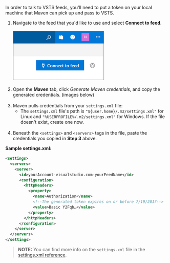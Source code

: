 In order to talk to VSTS feeds, you'll need to put a token on your local machine that Maven can pick up and pass to VSTS.  

1. Navigate to the feed that you'd like to use and select **Connect to feed**.<br><br>
![Connect to feed button in the upper-right of the page](../_img/connect-to-feed.png)<br><br>
2. Open the **Maven** tab, click *Generate Maven credentials*, and copy the generated credentials. (images below) <br><br>
3. Maven pulls credentials from your `settings.xml` file:
    * The `settings.xml` file's path is `"${user.home}/.m2/settings.xml"` for Linux and `"%USERPROFILE%/.m2/settings.xml"` for Windows.  If the file doesn't exist, create one now.<br><br>
4. Beneath the `<settings>` and `<servers>` tags in the file, paste the credentials you copied in **Step 3** above.

**Sample settings.xml:**

```xml
<settings>
  <servers>
    <server>
      <id>yourAccount-visualstudio.com-yourFeedName</id>
      <configuration>
        <httpHeaders>
          <property>
            <name>Authorization</name>
            <!--The generated token expires on or before 7/19/2017-->
            <value>Basic Y2Fqb…</value>
          </property>
        </httpHeaders>
      </configuration>
    </server>
  </servers>
</settings>
```

>**NOTE:** You can find more info on the `settings.xml` file in the 
>[settings.xml reference](https://maven.apache.org/settings.html).